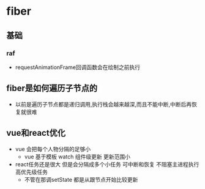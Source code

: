 # fiber
## 基础
### raf
- requestAnimationFrame回调函数会在绘制之前执行

## fiber是如何遍历子节点的
- 以前是遍历子节点都是递归调用,执行栈会越来越深,而且不能中断,中断后再恢复就很难
## vue和react优化
- vue 会把每个人物分隔的足够小
  - vue 基于模板 watch 组件级更新 更新范围小
- react任务还是很大  但是会分隔成多个小任务 可中断和恢复 不阻塞主进程执行高优先级任务
  - 不管在那调setState 都是从跟节点开始比较更新
